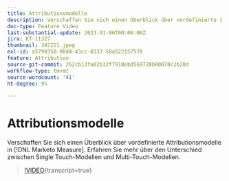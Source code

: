 ```yaml
---
title: Attributionsmodelle
description: Verschaffen Sie sich einen Überblick über vordefinierte [!DNL Marketo Measure] Attributionsmodelle. Erfahren Sie mehr über den Unterschied zwischen Single Touch-Modellen und Multi-Touch-Modellen.
doc-type: Feature Video
last-substantial-update: 2023-01-06T00:00:00Z
jira: KT-11327
thumbnail: 347221.jpeg
exl-id: a5790358-80d4-43cc-8337-58a522157578
feature: Attribution
source-git-commit: 262cb13fa02b32f7918ebd569720b80078c2b28d
workflow-type: tm+mt
source-wordcount: '41'
ht-degree: 9%

---
```


# Attributionsmodelle

Verschaffen Sie sich einen Überblick über vordefinierte Attributionsmodelle in [!DNL Marketo Measure]. Erfahren Sie mehr über den Unterschied zwischen Single Touch-Modellen und Multi-Touch-Modellen.

>[!VIDEO](https://video.tv.adobe.com/v/347221/?learn=on){transcript=true}

